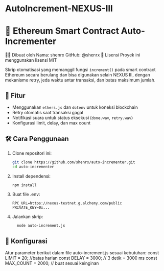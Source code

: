 # AutoIncrement-NEXUS-III
# 🔁 Ethereum Smart Contract Auto-Incrementer
👨‍💻 Dibuat oleh
Nama: shenrx
GitHub: @shenrx
📄 Lisensi
Proyek ini menggunakan lisensi MIT

Skrip otomatisasi yang memanggil fungsi `increment()` pada smart contract Ethereum secara berulang dan bisa digunakan selain NEXUS III, dengan mekanisme retry, jeda waktu antar transaksi, dan batas maksimum jumlah.

## 🚀 Fitur

- Menggunakan `ethers.js` dan `dotenv` untuk koneksi blockchain
- Retry otomatis saat transaksi gagal
- Notifikasi suara untuk status eksekusi (`done.wav`, `retry.wav`)
- Konfigurasi limit, delay, dan max count

## 🛠️ Cara Penggunaan

1. Clone repositori ini:
    ```bash
   git clone https://github.com/shenrx/auto-incrementer.git
   cd auto-incrementer
2. Install dependensi:
    ```bash
   npm install
3. Buat file .env:
    ```ENV
    RPC_URL=https://nexus-testnet.g.alchemy.com/public
    PRIVATE_KEY=0x...

4. Jalankan skrip:
    ```bash
      node auto-increment.js

## 🔧 Konfigurasi
Atur parameter berikut dalam file auto-increment.js sesuai kebutuhan:
    const LIMIT = 20; //batas harian
    const DELAY = 3000; // 3 detik = 3000 ms
    const MAX_COUNT = 2000; // buat sesuai keinginan



